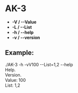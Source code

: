 # AK-3
   
* **-V / --Value**  
* **-L / --List**  
* **-h / --help**  
* **-v / --version**  

## Example:
   
./AK-3 -h -vV100 --List=1,2 --help  
Help.  
Version.  
Value: 100  
List: 1,2  
